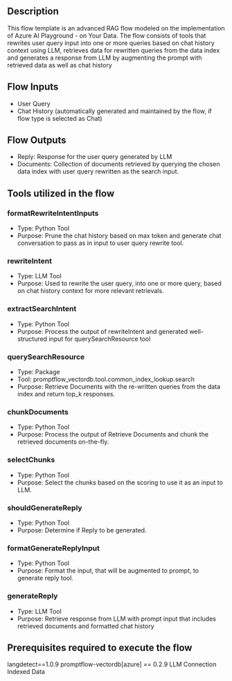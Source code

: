 ## Description
This flow template is an advanced RAG flow modeled on the implementation of Azure AI Playground - on Your Data. The flow consists of tools that rewrites user query input into one or more queries based on chat history context using LLM, retrieves data for rewritten queries from the data index and generates a response from LLM by augmenting the prompt with retrieved data as well as chat history

## Flow Inputs
- User Query
- Chat History (automatically generated and maintained by the flow, if flow type is selected as Chat)

## Flow Outputs
- Reply: Response for the user query generated by LLM
- Documents: Collection of documents retrieved by querying the chosen data index with user query rewritten as the search input.

## Tools utilized in the flow
### formatRewriteIntentInputs
- Type: Python Tool
- Purpose: Prune the chat history based on max token and generate chat conversation to pass as in input to user query rewrite tool.

### rewriteIntent 
- Type: LLM Tool
- Purpose: Used to rewrite the user query, into one or more query, based on chat history context for more relevant retrievals.

### extractSearchIntent
- Type: Python Tool
- Purpose: Process the output of rewriteIntent and generated well-structured input for querySearchResource tool

### querySearchResource
- Type: Package
- Tool: promptflow_vectordb.tool.common_index_lookup.search
- Purpose: Retrieve Documents with the re-written queries from the data index and return top_k responses.

### chunkDocuments
- Type: Python Tool
- Purpose: Process the output of Retrieve Documents and chunk the retrieved documents on-the-fly.

### selectChunks
- Type: Python Tool
- Purpose: Select the chunks based on the scoring to use it as an input to LLM.

### shouldGenerateReply
- Type: Python Tool
- Purpose: Determine if Reply to be generated.

### formatGenerateReplyInput
- Type: Python Tool
- Purpose: Format the input, that will be augmented to prompt, to generate reply tool.

### generateReply
- Type: LLM Tool
- Purpose: Retrieve response from LLM with prompt input that includes retrieved documents and formatted chat history


## Prerequisites required to execute the flow
langdetect==1.0.9
promptflow-vectordb[azure] == 0.2.9
LLM Connection
Indexed Data
